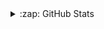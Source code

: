 <details>
  <summary>:zap: GitHub Stats</summary>

  <img align="left" alt="todorovventsi's GitHub Stats" src="https://github-readme-stats.todorovventsi.vercel.app/api?username=todorovventsi&show_icons=true&hide_border=true$theme=tokyonight" />

</details>
